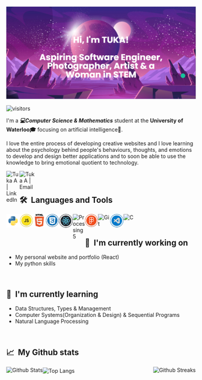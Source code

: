 [![MasterHead](banner.png)](github.com/alartuka)

<!-- <p align="center"></p> -->
<!-- <h1 align="center">Hi there, I'm <a href="https://github.com/alartuka" target="_blank" rel="noreferrer">Tuka</a> 👋</h1> -->
<!-- <h3 align="center">I'm a Student, Developer 💻, Photographer 📸, Designer 🎨, and Woman in STEM!</h3>  -->

<!-- [![Github](https://img.shields.io/github/followers/alartuka?label=Follow&style=social)](https://github.com/alartuka) -->
![visitors](https://visitor-badge.laobi.icu/badge?page_id=alartuka)

I'm a ***💻Computer Science & Mathematics*** student at the **University of Waterloo🎓** focusing on artificial intelligence🤖.

I love the entire process of developing creative websites and I love learning about the psychology behind people's behaviours, thoughts, and emotions to develop and design better applications and to soon be able to use the knowledge to bring emotional quotient to technology. 

<a alt="Tuka A | LinkedIn" href="https://www.linkedin.com/in/tukaalarbi/">
         <img align="left" alt="Tuka A | LinkedIn" width="35px" src="https://raw.githubusercontent.com/peterthehan/peterthehan/master/assets/linkedin.svg" /></a>&nbsp;
<!-- <a alt="Tuka A | Instagram" href="https://instagram.com/alar_tuka2">
         <img align="left" src="https://raw.githubusercontent.com/yushi1007/yushi1007/main/images/instagram.svg" alt="Tuka Alarbi | Instagram" width="21px"/></a>&nbsp; --> 

<a alt="Tuka A | Email" href="mailto:talarbi@uwaterloo.ca?subject=Reaching out from Github">
         <img align="left" alt="Tuka A | Email" width="45px" src="https://img.icons8.com/?size=512&id=OumT4lIcOllS&format=png" />
</a>
<br />
<br />

## 🛠️ &nbsp;Languages and Tools

<img align="left" alt="Python" width="36px" src="https://raw.githubusercontent.com/github/explore/80688e429a7d4ef2fca1e82350fe8e3517d3494d/topics/python/python.png" />
<img align="left" alt="Javascript Icon" width="35px" src="https://github.com/Pedro-Murilo/icons-for-readme/blob/main/.github/js-icon.svg" />
<img align="left" alt="HTML5" width="34px" src="https://raw.githubusercontent.com/github/explore/80688e429a7d4ef2fca1e82350fe8e3517d3494d/topics/html/html.png" />
<img align="left" alt="CSS3" width="35px" src="https://github.com/Pedro-Murilo/icons-for-readme/blob/main/.github/css-icon.svg" />
<img align="" alt="C" width="32px" src="https://cdn.jsdelivr.net/gh/devicons/devicon/icons/c/c-original.svg" />
<img align="left" alt="ReactJS" width="37px" src="https://github.com/Pedro-Murilo/icons-for-readme/blob/main/.github/react-icon.svg" />
<img align="left" alt="Processing5" width="32px" src="https://cdn.jsdelivr.net/gh/devicons/devicon/icons/processing/processing-original.svg" />	
<img align="left" alt="Figma" width="35px" src="https://github.com/Pedro-Murilo/icons-for-readme/blob/main/.github/figma-icon.svg" />
<img align="left" alt="Git" width="32px" src="https://www.vectorlogo.zone/logos/git-scm/git-scm-icon.svg" />
<img align="left" alt="VSCode" width="36px" src="https://github.com/Pedro-Murilo/icons-for-readme/blob/main/.github/vscode-icon.svg" />
<br />
<br />

## 🔭&nbsp; I'm currently working on

- My personal website and portfolio (React)
- My python skills
<br />

## 🌱 &nbsp;I'm currently learning

- Data Structures, Types & Management
- Computer Systems(Organization & Design) & Sequential Programs
- Natural Language Processing 
<br />

## 📈 &nbsp;My Github stats
<img alt="Github Stats" align="left" src="https://github-readme-stats.vercel.app/api?username=alartuka&show_icons=true&theme=algolia&hide_border=true" />
<img alt="Github Streaks" align="right" src="https://github-readme-streak-stats.herokuapp.com/?user=alartuka&theme=algolia&hide_border=true"/>
<img alt="Top Langs" align="center" src="https://github-readme-stats.vercel.app/api/top-langs/?username=alartuka&theme=algolia&hide_border=true" />
<br />


<!-- ============================================================================================= -->
<!--
**alartuka/alartuka** is a ✨ _special_ ✨ repository because its `README.md` (this file) appears on your GitHub profile.

Here are some ideas to get you started:

- 🔭 I’m currently working on ...
- 🌱 I’m currently learning ...
- 👯 I’m looking to collaborate on ...
- 🤔 I’m looking for help with ...
- 💬 Ask me about ...
- 📫 How to reach me: ...
- 😄 Pronouns: ...
- ⚡ Fun fact: ...
-->
